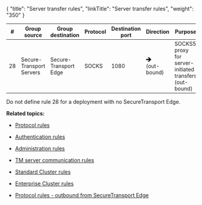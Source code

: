 {
    "title": "Server transfer rules",
    "linkTitle": "Server transfer rules",
    "weight": "350"
}<table cellspacing="0">
   <col/>
   <col/>
   <col/>
   <col/>
   <col/>
   <col/>
   <col/>
   <thead>
      <tr>
         <th>#</th>
         <th>Group source</th>
         <th>Group destination</th>
         <th>Protocol</th>
         <th>Destination port</th>
         <th>Direction</th>
         <th>Purpose</th>
      </tr>
   </thead>
   <tbody>
      <tr>
         <td>28         </td>
         <td>Secure-<br/>Transport<br/>Servers         </td>
         <td>Secure-<br/>Transport<br/>Edge         </td>
         <td>SOCKS         </td>
         <td>1080         </td>
         <td>
<img data-mc-conditions="axway_conditions.ScreenOnly" src="RightArrow_14x11.png"/>
<br/>
                            (out-<br/>bound)         </td>
         <td>SOCKS5 proxy for server-initiated transfers (out-<br/>bound)         </td>
      </tr>
   </tbody>
</table>



Do not define rule 28 for a deployment with no SecureTransport Edge.



**Related topics:**



-   [Protocol rules](../r_st_protocol_rules)

-   [Authentication rules](../r_st_authentication_rules)

-   [Administration rules](../r_st_administration_rules)

-   [TM server communication rules](../r_st_tm_server_communication_rules)

-   [Standard Cluster rules](../r_st_standard_clustering_rules)

-   [Enterprise Cluster rules](../r_st_large_enterprise_clustering_rules)

-   [Protocol rules - outbound from SecureTransport Edge](../r_st_protocol_rules_outbound)

